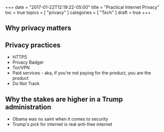 +++
date = "2017-01-22T12:19:22-05:00"
title = "Practical Internet Privacy"
toc = true
topics = [
  "privacy"
]
categories = [
  "Tech"
]
draft = true
+++

## Why privacy matters

## Privacy practices

* HTTPS
* Privacy Badger
* Tor/VPN
* Paid services - aka, if you're not paying for the product, you are the product
* Do Not Track

## Why the stakes are higher in a Trump administration

* Obama was no saint when it comes to security
* Trump's pick for internet is real anti-free internet
